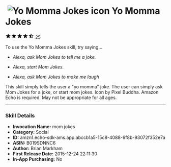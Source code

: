 # &nbsp;<img src="https://github.com/dale3h/alexa-skills-list/raw/master/skills/yo-momma-jokes/B019SDNNC6/app_icon" alt="Yo Momma Jokes icon" width="36"> Yo Momma Jokes
![4.2 stars](../../../images/ic_star_black_18dp_1x.png)![4.2 stars](../../../images/ic_star_black_18dp_1x.png)![4.2 stars](../../../images/ic_star_black_18dp_1x.png)![4.2 stars](../../../images/ic_star_black_18dp_1x.png)![4.2 stars](../../../images/ic_star_half_black_18dp_1x.png) 25

To use the Yo Momma Jokes skill, try saying...

* *Alexa, ask Mom Jokes to tell me a joke.*

* *Alexa, start Mom Jokes.*

* *Alexa, ask Mom Jokes to make me laugh*

This skill simply tells the user a "yo momma" joke. The user can simply ask Mom Jokes for a joke, or start mom jokes. Icon by Pixel Buddha. Amazon Echo is required. May not be appropriate for all ages.

***

### Skill Details

* **Invocation Name:** mom jokes
* **Category:** Social
* **ID:** amzn1.echo-sdk-ams.app.abccb1a5-15c8-4088-9f8b-93072f352e7a
* **ASIN:** B019SDNNC6
* **Author:** Brian Markham
* **First Release Date:** 2015-12-24 22:11:30
* **In-App Purchasing:** No
